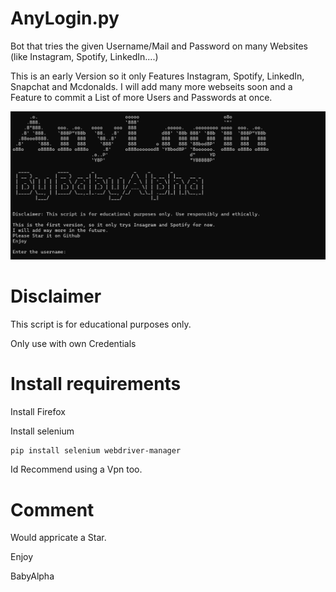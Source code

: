 # AnyLogin.py
Bot that tries the given Username/Mail and Password on many Websites (like Instagram, Spotify, LinkedIn....)

This is an early Version so it only Features Instagram, Spotify, LinkedIn, Snapchat and Mcdonalds.
I will add many more webseits soon and a Feature to commit a List of more Users and Passwords at once.

![Screenshot](Screenshot.png)
# Disclaimer
This script is for educational purposes only.

Only use with own Credentials

# Install requirements
Install Firefox

Install selenium
```bash
pip install selenium webdriver-manager
```
Id Recommend using a Vpn too.


# Comment
Would appricate a Star.

Enjoy

BabyAlpha
